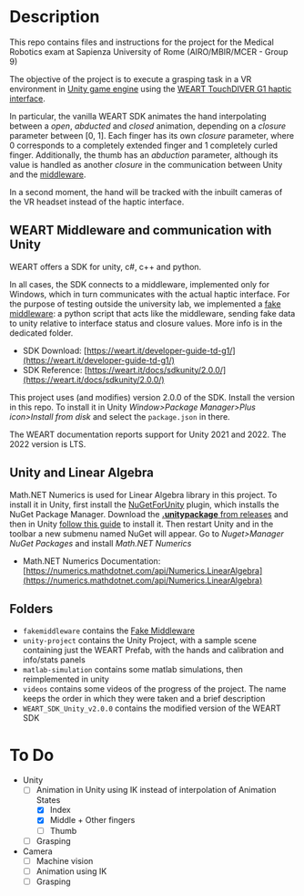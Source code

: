 # Description

This repo contains files and instructions for the project for the Medical Robotics exam at Sapienza University of Rome (AIRO/MBIR/MCER - Group 9)

The objective of the project is to execute a grasping task in a VR environment in [Unity game engine](https://unity3d.com) using the [WEART TouchDIVER G1 haptic interface](https://weart.it/haptic-vr-products/touchdiver-haptic-glove/).

In particular, the vanilla WEART SDK animates the hand interpolating between a _open_, _abducted_ and _closed_ animation, depending on a _closure_ parameter between [0, 1]. Each finger has its own _closure_ parameter, where 0 corresponds to a completely extended finger and 1 completely curled finger. Additionally, the thumb has an _abduction_ parameter, although its value is handled as another _closure_ in the communication between Unity and the [middleware](#middleware).

In a second moment, the hand will be tracked with the inbuilt cameras of the VR headset instead of the haptic interface.

## WEART Middleware and communication with Unity

WEART offers a SDK for unity, c#, c++ and python.

In all cases, the SDK connects to a middleware, implemented only for Windows, which in turn communicates with the actual haptic interface. For the purpose of testing outside the university lab, we implemented a [fake middleware](./fakemiddleware): a python script that acts like the middleware, sending fake data to unity relative to interface status and closure values.
More info is in the dedicated folder.

- SDK Download: [https://weart.it/developer-guide-td-g1/](https://weart.it/developer-guide-td-g1/)
- SDK Reference: [https://weart.it/docs/sdkunity/2.0.0/](https://weart.it/docs/sdkunity/2.0.0/)

This project uses (and modifies) version 2.0.0 of the SDK. Install the version in this repo. To install it in Unity _Window>Package Manager>Plus icon>Install from disk_ and select the `package.json` in there.

The WEART documentation reports support for Unity 2021 and 2022. The 2022 version is LTS.

## Unity and Linear Algebra

Math.NET Numerics is used for Linear Algebra library in this project.
To install it in Unity, first install the [NuGetForUnity](https://github.com/GlitchEnzo/NuGetForUnity) plugin, which installs the NuGet Package Manager.
Download the [**.unitypackage** from releases](https://github.com/GlitchEnzo/NuGetForUnity/releases/tag/v4.5.0) and then in Unity [follow this guide](https://docs.unity3d.com/6000.0/Documentation/Manual/AssetPackagesImport.html) to install it.
Then restart Unity and in the toolbar a new submenu named NuGet will appear. Go to _Nuget>Manager NuGet Packages_ and install _Math.NET Numerics_

- Math.NET Numerics Documentation: [https://numerics.mathdotnet.com/api/Numerics.LinearAlgebra](https://numerics.mathdotnet.com/api/Numerics.LinearAlgebra)

## Folders

- `fakemiddleware` contains the [Fake Middleware](./fakemiddleware)
- `unity-project` contains the Unity Project, with a sample scene containing just the WEART Prefab, with the hands and calibration and info/stats panels
- `matlab-simulation` contains some matlab simulations, then reimplemented in unity
- `videos` contains some videos of the progress of the project. The name keeps the order in which they were taken and a brief description
- `WEART_SDK_Unity_v2.0.0` contains the modified version of the WEART SDK

# To Do

- Unity
    - [ ] Animation in Unity using IK instead of interpolation of Animation States
        - [x] Index
        - [x] Middle + Other fingers
        - [ ] Thumb
    - [ ] Grasping

- Camera
    - [ ] Machine vision
    - [ ] Animation using IK
    - [ ] Grasping
